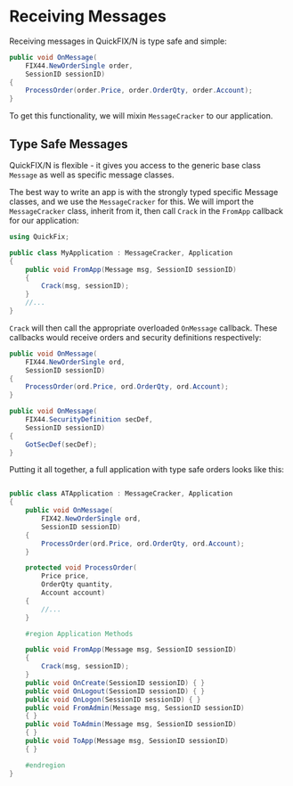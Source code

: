 Receiving Messages
==================

Receiving messages in QuickFIX/N is type safe and simple:

```c#
public void OnMessage(
    FIX44.NewOrderSingle order, 
    SessionID sessionID)
{
    ProcessOrder(order.Price, order.OrderQty, order.Account);
}
```

To get this functionality,  we will mixin `MessageCracker` to our application.

Type Safe Messages
------------------

QuickFIX/N is flexible - it gives you access to the generic base class `Message` as well as specific message classes.

The best way to write an app is with the strongly typed specific Message 
classes, and we use the `MessageCracker` for this.  We will import the `MessageCracker` class, inherit from it, then call `Crack` in the `FromApp` callback for our application:

```c#
using QuickFix;

public class MyApplication : MessageCracker, Application
{
    public void FromApp(Message msg, SessionID sessionID)
    {
        Crack(msg, sessionID);
    }
    //...
}
```

`Crack` will then call the appropriate overloaded `OnMessage` callback.
These callbacks would receive orders and security definitions
respectively:

```c#
public void OnMessage(
    FIX44.NewOrderSingle ord, 
    SessionID sessionID)
{
    ProcessOrder(ord.Price, ord.OrderQty, ord.Account);
}

public void OnMessage(
    FIX44.SecurityDefinition secDef, 
    SessionID sessionID)
{
    GotSecDef(secDef);
}

```

Putting it all together, a full application with type safe orders
looks like this:

```c#

public class ATApplication : MessageCracker, Application
{
    public void OnMessage(
        FIX42.NewOrderSingle ord,
        SessionID sessionID)
    {
        ProcessOrder(ord.Price, ord.OrderQty, ord.Account);
    }

    protected void ProcessOrder(
        Price price,
        OrderQty quantity,
        Account account)
    {
        //...
    }

    #region Application Methods

    public void FromApp(Message msg, SessionID sessionID)
    {
        Crack(msg, sessionID);
    }
    public void OnCreate(SessionID sessionID) { }
    public void OnLogout(SessionID sessionID) { }
    public void OnLogon(SessionID sessionID) { }
    public void FromAdmin(Message msg, SessionID sessionID)
    { }
    public void ToAdmin(Message msg, SessionID sessionID)
    { }
    public void ToApp(Message msg, SessionID sessionID)
    { }

    #endregion
}
```
